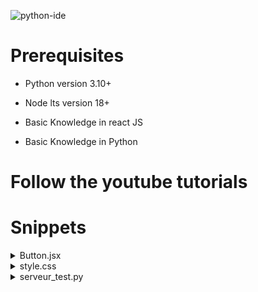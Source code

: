 ![python-ide](https://github.com/EASYTOOLSCIENCE/python-ide/assets/137708737/74206d83-89e2-4e2d-81f6-8eb2765fa4e4)

# Prerequisites  
- Python version 3.10+  
* Node lts version 18+  
+ Basic Knowledge in react JS  
- Basic Knowledge in Python  

# Follow the youtube tutorials

# Snippets

<details>

<summary>Button.jsx</summary>

```
<button type="submit" 
  className={`
          px-4 py-2 rounded-full 
          flex items-center gap-2 
          text-white
          shadow-[-5px_-5px_10px_rgba(255,_255,_255,_0.8),_5px_5px_10px_rgba(0,_0,_0,_0.25)]
          transition-all
          hover:shadow-[-1px_-1px_5px_rgba(255,_255,_255,_0.6),_1px_1px_5px_rgba(0,_0,_0,_0.3),inset_-2px_-2px_5px_rgba(255,_255,_255,_1),inset_2px_2px_4px_rgba(0,_0,_0,_0.3)]
          hover:text-white 
      `}
>
  Submit
</button>
``` 
</details>

<details>

<summary>style.css</summary>

```
.editor {
    display: inline-flex;
    gap: 10px;
    font-family: monospace;
    line-height: 21px;
    background: #1e1e1e;
    border-radius: 2px;
    padding: 20px 10px;
    width: 100%;
  }

  .line-numbers {
    width: 20px;
    text-align: right;
  }

  .line-numbers span {
    counter-increment:  linenumber;
  }

  .line-numbers span::before {
    content: counter(linenumber);
    display: block;
    color: #506882;
  }

  textarea {
    line-height: 21px;
    overflow-y: hidden;
    padding: 0;
    border: 0;
    background: #282a3a;
    color: #FFF;
    width: 100%;
    min-height: 50vh;
    outline: none;
    resize: none;
  }
``` 
</details>


<details>
<summary>serveur_test.py</summary>

```
import pydoodle

PYDOODLE_CLIENT_ID=<your_client_id>
PYDOODLE_CLIENT_SECRET=<your_client_secret>

c = pydoodle.Compiler(clientId=PYDOODLE_CLIENT_ID, clientSecret=PYDOODLE_CLIENT_SECRET)
result = c.execute(script="print('Hello World')", language="python3")
usage = c.usage()
print(usage, result.output, sep='\n')
``` 
</details>

